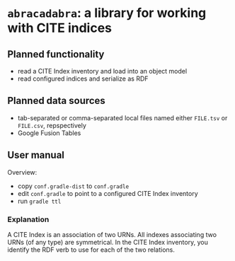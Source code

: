 # `abracadabra`: a library for working with CITE indices #


## Planned functionality ##

- read a CITE Index inventory and load into an object model
- read configured indices and serialize as RDF

## Planned data sources ##

- tab-separated or comma-separated local files named either `FILE.tsv` or `FILE.csv`, repspectively
- Google Fusion Tables


## User manual ##

Overview:

- copy `conf.gradle-dist` to `conf.gradle`
- edit `conf.gradle`  to point to a configured CITE Index inventory 
- run `gradle ttl`

### Explanation ###

A CITE Index is an association of two URNs.  All indexes associating two URNs (of any type) are symmetrical.  In the CITE Index inventory, you identify the RDF verb to use for each of the two relations.
